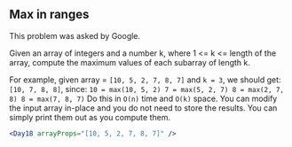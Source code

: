 ## Max in ranges

This problem was asked by Google.

Given an array of integers and a number k, where 1 <= k <= length of the array, compute the maximum values of each subarray of length k.

For example, given array = `[10, 5, 2, 7, 8, 7]` and `k = 3`, we should get: `[10, 7, 8, 8]`, since:
`10 = max(10, 5, 2) 7 = max(5, 2, 7) 8 = max(2, 7, 8) 8 = max(7, 8, 7)`
Do this in `O(n)` time and `O(k)` space. You can modify the input array in-place and you do not need to store the results. You can simply print them out as you compute them.

```jsx
<Day18 arrayProps="[10, 5, 2, 7, 8, 7]" />
```
